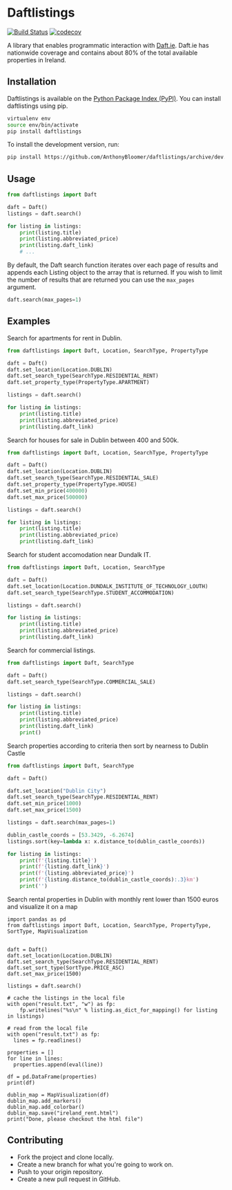 # Daftlistings


[![Build Status](https://travis-ci.org/AnthonyBloomer/daftlistings.svg?branch=dev)](https://travis-ci.org/AnthonyBloomer/daftlistings)
[![codecov](https://codecov.io/gh/AnthonyBloomer/daftlistings/branch/dev/graph/badge.svg?token=ifFVrUAwgX)](https://codecov.io/gh/AnthonyBloomer/daftlistings)

A library that enables programmatic interaction with [Daft.ie](https://daft.ie). Daft.ie has nationwide coverage and contains about 80% of the total available properties in Ireland.


## Installation

Daftlistings is available on the [Python Package Index (PyPI)](https://pypi.org/project/daftlistings/). You can install daftlistings using pip.

``` bash
virtualenv env
source env/bin/activate
pip install daftlistings
```

To install the development version, run:

``` bash
pip install https://github.com/AnthonyBloomer/daftlistings/archive/dev.zip
```

## Usage

``` python
from daftlistings import Daft

daft = Daft()
listings = daft.search()

for listing in listings:
    print(listing.title)
    print(listing.abbreviated_price)
    print(listing.daft_link)
    # ...
```

By default, the Daft search function iterates over each page of results and appends each Listing object to the array that is returned. If you wish to limit the number of results that are returned you can use the `max_pages` argument.

```python
daft.search(max_pages=1)
```

## Examples

Search for apartments for rent in Dublin.

```python
from daftlistings import Daft, Location, SearchType, PropertyType

daft = Daft()
daft.set_location(Location.DUBLIN)
daft.set_search_type(SearchType.RESIDENTIAL_RENT)
daft.set_property_type(PropertyType.APARTMENT)

listings = daft.search()

for listing in listings:
    print(listing.title)
    print(listing.abbreviated_price)
    print(listing.daft_link)
```

Search for houses for sale in Dublin between 400 and 500k.

```python
from daftlistings import Daft, Location, SearchType, PropertyType

daft = Daft()
daft.set_location(Location.DUBLIN)
daft.set_search_type(SearchType.RESIDENTIAL_SALE)
daft.set_property_type(PropertyType.HOUSE)
daft.set_min_price(400000)
daft.set_max_price(500000)

listings = daft.search()

for listing in listings:
    print(listing.title)
    print(listing.abbreviated_price)
    print(listing.daft_link)
```

Search for student accomodation near Dundalk IT.

```python
from daftlistings import Daft, Location, SearchType

daft = Daft()
daft.set_location(Location.DUNDALK_INSTITUTE_OF_TECHNOLOGY_LOUTH)
daft.set_search_type(SearchType.STUDENT_ACCOMMODATION)

listings = daft.search()

for listing in listings:
    print(listing.title)
    print(listing.abbreviated_price)
    print(listing.daft_link)
```

Search for commercial listings.

```python
from daftlistings import Daft, SearchType

daft = Daft()
daft.set_search_type(SearchType.COMMERCIAL_SALE)

listings = daft.search()

for listing in listings:
    print(listing.title)
    print(listing.abbreviated_price)
    print(listing.daft_link)
    print()
```

Search properties according to criteria then sort by nearness to Dublin Castle

```python
from daftlistings import Daft, SearchType

daft = Daft()

daft.set_location("Dublin City")
daft.set_search_type(SearchType.RESIDENTIAL_RENT)
daft.set_min_price(1000)
daft.set_max_price(1500)

listings = daft.search(max_pages=1)

dublin_castle_coords = [53.3429, -6.2674]
listings.sort(key=lambda x: x.distance_to(dublin_castle_coords))

for listing in listings:
    print(f'{listing.title}')
    print(f'{listing.daft_link}')
    print(f'{listing.abbreviated_price}')
    print(f'{listing.distance_to(dublin_castle_coords):.3}km')
    print('')

```
Search rental properties in Dublin with monthly rent lower than 1500 euros and visualize it on a map

```
import pandas as pd
from daftlistings import Daft, Location, SearchType, PropertyType, SortType, MapVisualization

 
daft = Daft()
daft.set_location(Location.DUBLIN)
daft.set_search_type(SearchType.RESIDENTIAL_RENT)
daft.set_sort_type(SortType.PRICE_ASC)
daft.set_max_price(1500)

listings = daft.search()

# cache the listings in the local file
with open("result.txt", "w") as fp:
    fp.writelines("%s\n" % listing.as_dict_for_mapping() for listing in listings)

# read from the local file
with open("result.txt") as fp:
  lines = fp.readlines()

properties = []
for line in lines:
  properties.append(eval(line))

df = pd.DataFrame(properties)
print(df)

dublin_map = MapVisualization(df)
dublin_map.add_markers()
dublin_map.add_colorbar()
dublin_map.save("ireland_rent.html")
print("Done, please checkout the html file")
```
## Contributing

  - Fork the project and clone locally.
  - Create a new branch for what you're going to work on.
  - Push to your origin repository.
  - Create a new pull request in GitHub.
